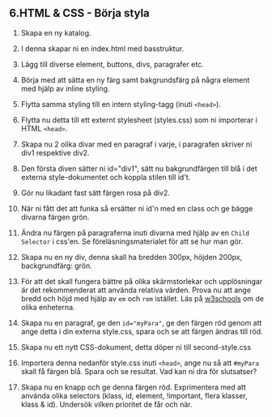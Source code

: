 ## 6.HTML & CSS - Börja styla

1. Skapa en ny katalog.

1. I denna skapar ni en index.html med basstruktur.

1. Lägg till diverse element, buttons, divs, paragrafer etc.

1. Börja med att sätta en ny färg samt bakgrundsfärg på några element med hjälp av inline styling.

1. Flytta samma styling till en intern styling-tagg (inuti ```<head>```).

1. Flytta nu detta till ett externt stylesheet (styles.css) som ni importerar i HTML ```<head>```.

1. Skapa nu 2 olika divar med en paragraf i varje, i paragrafen skriver ni div1 respektive div2.

1. Den första diven sätter ni id="div1", sätt nu bakgrundfärgen till blå i det externa style-dokumentet och koppla stilen till id't.

1. Gör nu likadant fast sätt färgen rosa på div2.

1. När ni fått det att funka så ersätter ni id'n med en class och ge bägge divarna färgen grön.

1. Ändra nu färgen på paragraferna inuti divarna med hjälp av en ```Child Selector``` i css'en. Se föreläsningsmaterialet för att se hur man gör.

1. Skapa nu en ny div, denna skall ha bredden 300px, höjden 200px, backgrundfärg: grön.

1. För att det skall fungera bättre på olika skärmstorlekar och upplösningar är det rekommenderat att använda relativa värden. Prova nu att ange bredd och höjd med hjälp av ```em``` och ```rem``` istället. Läs på [w3schools](https://www.w3schools.com/cssref/css_units.asp) om de olika enheterna.

1. Skapa nu en paragraf, ge den ```id="myPara"```, ge den färgen röd genom att ange detta i din externa style.css, spara och se att färgen ändras till röd.

1. Skapa nu ett nytt CSS-dokument, detta döper ni till second-style.css

1. Importera denna nedanför style.css inuti ```<head>```, ange nu så att ```#myPara``` skall få färgen blå. Spara och se resultat. Vad kan ni dra för slutsatser?

1. Skapa nu en knapp och ge denna färgen röd. Exprimentera med att använda olika selectors (klass, id, element, !important, flera klasser, klass & id). Undersök vilken prioritet de får och när.
